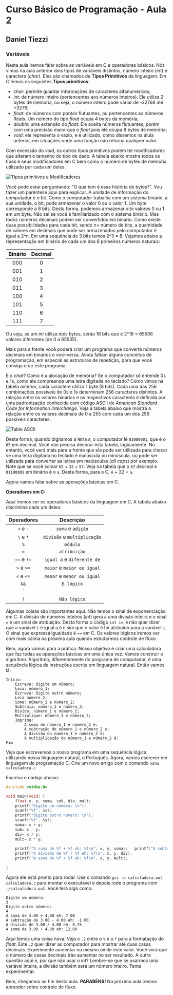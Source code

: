 # Curso Básico de Programação - Aula 2
## Daniel Tiezzi

### Variáveis

Nesta aula iremos falar sobre as variáveis em C e operadores básicos. Nós vimos na aula anterior dois tipos de variáveis distintos, número inteiro (*int*) e caractere (*char*). Eles são chamados de **Tipos Primitivos** da linguagem. Em C temos os seguintes **Tipos primitivos**:

* *char*: permite guardar informações de caracteres alfanuméricos;
* *int*: de número inteiro (pertencentes aos números inteiros). Ele utiliza 2 bytes de memória, ou seja, o número inteiro pode variar de -32768 até +3276;
* *float*: de números com pontos flutuantes, ou pertencentes ao números Reais. Um número do tipo *float* ocupa 4 bytes da memória;
* *double*: uma extensão do *float*. Ele aceita números flutuantes, porém com uma precisão maior que o *float* pois ele ocupa 8 bytes de memória;
* *void*: ele representa o vazio, e é utilizado, como dissemos na alula anterior, em situações onde uma função não retorna qualquer valor.

Com excessão do *void*, os outros tipos primitivos podem ter modificadores que alteram o tamanho do tipo de dado. A tabela abaixo mostra todos os tipos e seus modificadores em C bem como o número de bytes de memória utilizado por cada um deles.

![Tipos primitivos e Modificadores](http://4.bp.blogspot.com/-MQeLEbM2JGc/Vg4sKlwvDrI/AAAAAAAAAHc/QTCmJq_kec8/s1600/5.jpg)

Você pode estar perguntando: "O que tem é essa história de bytes?". Vou fazer um parêntese aqui para explicar. A unidade de informação do computador é o bit. Como o computador trabalha com um sistema binário, a sua unidade, o bit, pode armazenar o valor 0 ou o valor 1. Um byte corresponde a 8 bits. Desta forma, podemos armazenar oito valores 0 ou 1 em um byte. Não sei se você é familiarizado com o sistema binário. Mas todos números decimais podem ser convertidos em binário. Como existe duas possibilidades para cada bit, sendo n= número de bits, a quantidade de valores em decimais que pode ser armazenados pelo computador é igual a 2^n. Em uma sequência de 3 bits temos 2^3 = 8. Vejamos abaixo a representação em binário de cada um dos 8 primeiros números naturais:

Binário  | Decimal
:------: | :-----:
000| 0
001 | 1
010 | 2
011 | 3
100 | 4
101 | 5
110 | 6
111 | 7

Ou seja, se um *int* utiliza dois bytes, serão 16 bits que é 2^16 = 65536 valores diferentes (de 0 a 65535).

Mais para a  frente você poderá criar um programa que converte números decimais em binários e vice-versa. Ainda faltam alguns conceitos de programação, em especial as estruturas de repetição, para que você consiga criar este programa.

E o *char*? Como é a alocação de memória? Se o computador só entende 0s e 1s, como ele compreende uma letra digitada no teclado? Como vimos na tabela anterior, cada caractere utiliza 1 byte (8 bits). Cada uma das 256 combinações possíveis de 0s e 1s determinam 256 caracteres distintos. A relação entre os valores binários e os respectivos caracteres é definida por uma padronização conhecida com código ASCII de *American Standard Code for Information Interchange*. Veja a tabela abaixo que mostra a relação entre os valores decimais de 0 a 255 com cada um dos 256 possíveis caracteres:

![Table ASCII](http://www.theasciicode.com.ar/american-standard-code-information-interchange/ascii-codes-table.png)

Desta forma, quando digitamos a letra `A`, o computador lê `01000001`, que é o `65` em decimal. Você não precisa decorar esta tabela, logicamente. No entanto, você verá mais para a frente que ela pode ser utilizada para checar se uma letra digitada no teclado é maiúscula ou minúscula, ou pode ser utilizada para converter as letras em maiúsculas (*all caps*) por exemplo. Note que se você somar `65` + `32` = `97`. Veja na tabela que o `97` decimal e `01100001` em binário é o `a`. Desta forma, para o C, `A` + 32 = `a`.

Agora vamos falar sobre as operações básicas em C. 

**Operadores em C:**

Aqui iremos ver os operadores básicos da linguagem em C. A tabela abaixo discrimina cada um deles:

Operadores | Descrição
:---------: | :--------:
`+` e `-` | `soma` e `adição`
`\` e `*` | `divisão` e `multiplicação`
`%` | `módulo`
`=` | `atribuição`
`==` e `!=` | `igual a` e `diferente de`
`>` e `>=` | `maior` e `maior ou igual`
`<` e `<=` | `menor` e `menor ou igual`
`&&` | `E lógico`
`||` | `Ou lógico`
`!` | `Não lógico`

Algumas coisas são importantes aqui. Não temos o sinal de exponenciação em C. A divisão de números inteiros (*int*) gera a uma divisão inteira e o sinal `=` é um sinal de atribuição. Desta forma o código `int i= 0` não quer dizer que a variável `i` é igual a `0` e sim que o valor `0` foi atribuído para a variável `i`. O sinal que expressa igualdade é `==` em C. Os valores lógicos iremos ver com mais calma na próxima aula quando estudarmos controle de fluxo.

Bem, agora vamos para a prática. Nosso objetivo é criar uma calculadora que faz todas as operações básicas em uma única vez. Vamos construir o algoritmo. Algoritmo, diferentemente do programa de computador, é uma sequência lógica de instruções escrita em linguagem natural. Então vamos lá:

```
Início:
	Escreva: Digite um número;
	Leia: número_1;
	Escreva: Digite outro número;
	Leia número_2;
	Some: número_1 e número_2;
	Subtraia: número_1 e número_2;
	Divida: número_1 e número_2;
	Multiplique: número_1 e número_2;
	Imprima:
		A soma do número_1 e número_2 é:
		A subtração do número_1 e número_2 é:
		A divisão do número_1 e número_2 é:
		A multiplicação do número_1 e número_2 é:
Fim
```

Veja que escrevemos o nosso programa em uma sequência lógica utilizando nossa linguagem natural, o Português. Agora, vamos escrever em linguagem de programação C. Crie um novo artigo com o comando `nano calculadora.c`

Escreva o código abaixo:

```c
#include <stdio.h>

void main(void) {
	float x, y, soma, sub, div, mult;
	printf("Digite um número: \n");
	scanf("%f", &x);
	printf("Digite outro número: \n");
	scanf("%f", &y);
	soma= x + y;
	sub= x - y;
	div= x / y;
	mult= x * y;
	
	printf("A soma de %f + %f eh: %f\n", x, y, soma);	printf("A subtração de %f - %f eh: %f\n", x, y, sub);
	printf("A divisão de %f / %f eh: %f\n", x, y, div);
	printf("A soma de %f + %f eh: %f\n", x, y, mult);

}
```

Agora ele está pronto para rodar. Use o comando `gcc -o calculadora.out calculadora.c` para montar o executável e depois rode o programa com `./calculadora.out`. Você terá algo como:

	Digite um número: 
	3
	Digite outro número: 
	4
	A soma de 3.00 + 4.00 eh: 7.00
	A subtração de 3.00 - 4.00 eh: -1.00
	A divisão de 3.00 / 4.00 eh: 0.75
	A soma de 3.00 + 4.00 eh: 12.00
 
Aqui temos uma coisa nova. Veja o `.2` entre o `%` e o `f` para a formatação do *float*. Este `.2` quer dizer ao computador para mostrar até duas casas decimais. Experimente aumentar ou mesmo omitir este valor. Você verá que o número de casas decimais irão aumentar no ser resultado. A outra questão aqui é, por que não usar o *int*? Lembre-se que se usarmos uma variável inteira, a divisão também será um número inteiro. Tente experimentar.

Bem, chegamos ao fim desta aula. **PARABÉNS!** Na próxima aula iremos aprender sobre controle de fluxo.
